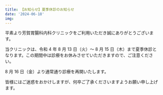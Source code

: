 ```yaml
---
title: 【お知らせ】夏季休診のお知らせ
date: '2024-06-18'
img:
---
```


平素より芳賀胃腸科内科クリニックをご利用いただき誠にありがとうございます。

当クリニックは、令和 4 年 8 月 13 日（火）～ 8 月 15 日（木）まで夏季休診となります。この期間中は診療をお休みさせていただきますので、ご注意ください。

8 月 16 日（金）より通常通り診療を再開いたします。

皆様にはご迷惑をおかけしますが、何卒ご了承くださいますようお願い申し上げます。
